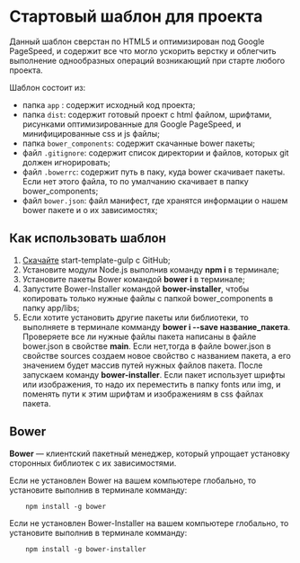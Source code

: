 # Стартовый шаблон для проекта

Данный шаблон сверстан по HTML5 и оптимизирован под Google PageSpeed, и содержит все что могло ускорить верстку и облегчить выполнение однообразных операций возникающий при старте любого проекта.  


Шаблон состоит из: 

* папка `app` :  содержит исходный код проекта;
* папка `dist`:  содержит готовый проект с html файлом, шрифтами, рисунками оптимизированные для Google PageSpeed, и минифицированные css и js файлы;
* папка `bower_components`: содержит скачанные bower пакеты;
* файл `.gitignore`: содержит список директории и файлов, которых git должен игнорировать;
* файл `.bowerrc`: содержит путь в паку, куда bower скачивает пакеты. Если нет этого файла, то по умалчанию скачивает в папку bower_components;
* файл `bower.json`: файл манифест, где хранятся информации о нашем bower пакете и о их зависимостях; 


## Как использовать шаблон

1. [Скачайте](https://github.com/nurbol-sarsenbayev/start-template-gulp/archive/master.zip) start-template-gulp с GitHub;
2. Установите модули Node.js выполнив команду **npm i** в терминале;
3. Установите пакеты Bower командой **bower i** в терминале;
4. Запустите Bower-Installer командой **bower-installer**, чтобы копировать только нужные файлы с папкой bower_components в папку app/libs; 
5. Если хотите установить другие пакеты или библиотеки, то выполняете в терминале комманду **bower i --save название_пакета**. Проверяете все ли нужные файлы пакета написаны в файле bower.json в свойстве **main**. Если нет,тогда в файле bower.json в свойстве sources создаем новое свойство с названием пакета, а его значением будет массив путей нужных файлов пакета. 
После запускаем команду **bower-installer**. Если пакет использует шрифты или изображения, то надо их переместить в папку fonts или img, и поменять пути к этим шрифтам и изображениям в css файлах пакета. 


## Bower

**Bower** — клиентский пакетный менеджер, который упрощает установку сторонных библиотек с их зависимостями.  

Если не установлен Bower на вашем компьютере глобально, то установите выполнив в терминале комманду:
```npm
    npm install -g bower
```

Если не установлен Bower-Installer на вашем компьютере глобально, то установите выполнив в терминале комманду:
```npm
    npm install -g bower-installer
```

